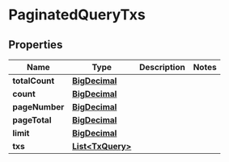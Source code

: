 
# PaginatedQueryTxs

## Properties
Name | Type | Description | Notes
------------ | ------------- | ------------- | -------------
**totalCount** | [**BigDecimal**](BigDecimal.md) |  | 
**count** | [**BigDecimal**](BigDecimal.md) |  | 
**pageNumber** | [**BigDecimal**](BigDecimal.md) |  | 
**pageTotal** | [**BigDecimal**](BigDecimal.md) |  | 
**limit** | [**BigDecimal**](BigDecimal.md) |  | 
**txs** | [**List&lt;TxQuery&gt;**](TxQuery.md) |  | 



